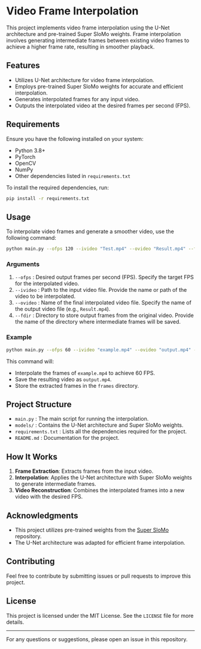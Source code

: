 # Video Frame Interpolation

This project implements video frame interpolation using the U-Net architecture and pre-trained Super SloMo weights. Frame interpolation involves generating intermediate frames between existing video frames to achieve a higher frame rate, resulting in smoother playback.

## Features

- Utilizes U-Net architecture for video frame interpolation.
- Employs pre-trained Super SloMo weights for accurate and efficient interpolation.
- Generates interpolated frames for any input video.
- Outputs the interpolated video at the desired frames per second (FPS).

## Requirements

Ensure you have the following installed on your system:

- Python 3.8+
- PyTorch
- OpenCV
- NumPy
- Other dependencies listed in `requirements.txt`

To install the required dependencies, run:

```bash
pip install -r requirements.txt
```

## Usage

To interpolate video frames and generate a smoother video, use the following command:

```bash
python main.py --ofps 120 --ivideo "Test.mp4" --ovideo "Result.mp4" --fdir "output"
```

### Arguments

1. `--ofps` : Desired output frames per second (FPS). Specify the target FPS for the interpolated video.
2. `--ivideo` : Path to the input video file. Provide the name or path of the video to be interpolated.
3. `--ovideo` : Name of the final interpolated video file. Specify the name of the output video file (e.g., `Result.mp4`).
4. `--fdir` : Directory to store output frames from the original video. Provide the name of the directory where intermediate frames will be saved.

### Example

```bash
python main.py --ofps 60 --ivideo "example.mp4" --ovideo "output.mp4" --fdir "frames"
```
This command will:
- Interpolate the frames of `example.mp4` to achieve 60 FPS.
- Save the resulting video as `output.mp4`.
- Store the extracted frames in the `frames` directory.

## Project Structure

- `main.py` : The main script for running the interpolation.
- `models/` : Contains the U-Net architecture and Super SloMo weights.
- `requirements.txt` : Lists all the dependencies required for the project.
- `README.md` : Documentation for the project.

## How It Works

1. **Frame Extraction**: Extracts frames from the input video.
2. **Interpolation**: Applies the U-Net architecture with Super SloMo weights to generate intermediate frames.
3. **Video Reconstruction**: Combines the interpolated frames into a new video with the desired FPS.

## Acknowledgments

- This project utilizes pre-trained weights from the [Super SloMo](https://github.com/avinashpaliwal/Super-SloMo) repository.
- The U-Net architecture was adapted for efficient frame interpolation.

## Contributing

Feel free to contribute by submitting issues or pull requests to improve this project.

## License

This project is licensed under the MIT License. See the `LICENSE` file for more details.

---

For any questions or suggestions, please open an issue in this repository.
